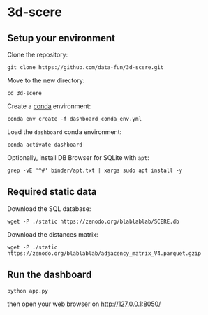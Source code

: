 # 3d-scere

## Setup your environment

Clone the repository:
```
git clone https://github.com/data-fun/3d-scere.git
```

Move to the new directory:
```
cd 3d-scere
```

Create a [conda](https://docs.conda.io/en/latest/miniconda.html) environment:
```
conda env create -f dashboard_conda_env.yml
```

Load the `dashboard` conda environment:
```
conda activate dashboard
```

Optionally, install DB Browser for SQLite with `apt`:
```
grep -vE '^#' binder/apt.txt | xargs sudo apt install -y
```

## Required static data

Download the SQL database:
```
wget -P ./static https://zenodo.org/blablablab/SCERE.db
```

Download the distances matrix:
```
wget -P ./static https://zenodo.org/blablablab/adjacency_matrix_V4.parquet.gzip
```

## Run the dashboard

```
python app.py
```

then open your web browser on <http://127.0.0.1:8050/>